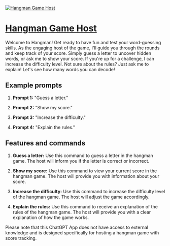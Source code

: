 [![Hangman Game Host](https://files.oaiusercontent.com/file-lITljjo2pK1KL5aV491e0AHu?se=2123-10-18T00%3A41%3A18Z&sp=r&sv=2021-08-06&sr=b&rscc=max-age%3D31536000%2C%20immutable&rscd=attachment%3B%20filename%3D8fc7b081-480c-4bb8-8f5c-c968dee0803f.png&sig=Fffqe9TksHxoFXTC%2BEUFzJP5RMUEF69JimDnvqFF0Ow%3D)](https://chat.openai.com/g/g-KwpCUgtKq-hangman-game-host)

# [Hangman Game Host](https://chat.openai.com/g/g-KwpCUgtKq-hangman-game-host)

Welcome to Hangman! Get ready to have fun and test your word-guessing skills. As the engaging host of the game, I'll guide you through the rounds and keep track of your score. Simply guess a letter to uncover hidden words, or ask me to show your score. If you're up for a challenge, I can increase the difficulty level. Not sure about the rules? Just ask me to explain! Let's see how many words you can decode!

## Example prompts

1. **Prompt 1:** "Guess a letter."

2. **Prompt 2:** "Show my score."

3. **Prompt 3:** "Increase the difficulty."

4. **Prompt 4:** "Explain the rules."

## Features and commands

1. **Guess a letter:** Use this command to guess a letter in the hangman game. The host will inform you if the letter is correct or incorrect.

2. **Show my score:** Use this command to view your current score in the hangman game. The host will provide you with information about your score.

3. **Increase the difficulty:** Use this command to increase the difficulty level of the hangman game. The host will adjust the game accordingly.

4. **Explain the rules:** Use this command to receive an explanation of the rules of the hangman game. The host will provide you with a clear explanation of how the game works.

Please note that this ChatGPT App does not have access to external knowledge and is designed specifically for hosting a hangman game with score tracking.